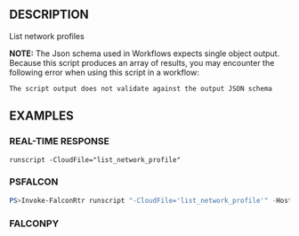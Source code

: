 ## DESCRIPTION
List network profiles

**NOTE:** The Json schema used in Workflows expects single object output. Because this script produces an array of
results, you may encounter the following error when using this script in a workflow:

```The script output does not validate against the output JSON schema```

## EXAMPLES

### REAL-TIME RESPONSE
```
runscript -CloudFile="list_network_profile"
```
### PSFALCON
```powershell
PS>Invoke-FalconRtr runscript "-CloudFile='list_network_profile'" -HostId <id>, <id>
```
### FALCONPY